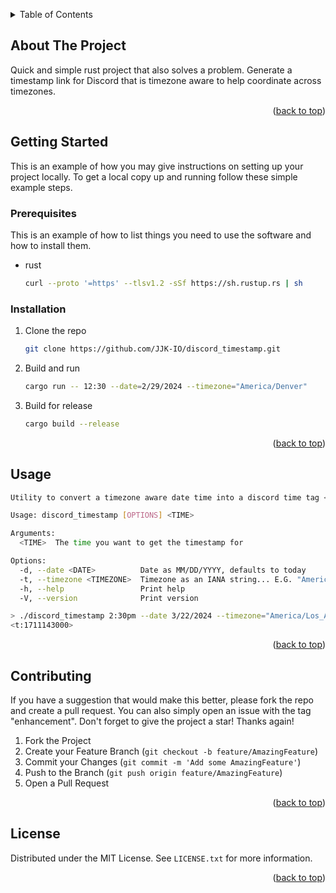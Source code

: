 <a name="readme-top"></a>

<!-- TABLE OF CONTENTS -->
<details>
  <summary>Table of Contents</summary>
  <ol>
    <li>
      <a href="#about-the-project">About The Project</a>
    </li>
    <li>
      <a href="#getting-started">Getting Started</a>
      <ul>
        <li><a href="#prerequisites">Prerequisites</a></li>
        <li><a href="#installation">Installation</a></li>
      </ul>
    </li>
    <li><a href="#usage">Usage</a></li>
    <li><a href="#contributing">Contributing</a></li>
    <li><a href="#license">License</a></li>
  </ol>
</details>



<!-- ABOUT THE PROJECT -->
## About The Project

Quick and simple rust project that also solves a problem. Generate a timestamp link for Discord that is timezone aware to help coordinate across timezones.

<p align="right">(<a href="#readme-top">back to top</a>)</p>

<!-- GETTING STARTED -->
## Getting Started

This is an example of how you may give instructions on setting up your project locally.
To get a local copy up and running follow these simple example steps.

### Prerequisites

This is an example of how to list things you need to use the software and how to install them.
* rust
  ```sh
  curl --proto '=https' --tlsv1.2 -sSf https://sh.rustup.rs | sh
  ```

### Installation

1. Clone the repo
   ```sh
   git clone https://github.com/JJK-IO/discord_timestamp.git
   ```
2. Build and run
   ```sh
   cargo run -- 12:30 --date=2/29/2024 --timezone="America/Denver"
   ```
3. Build for release
   ```sh
   cargo build --release
   ```

<p align="right">(<a href="#readme-top">back to top</a>)</p>


<!-- USAGE EXAMPLES -->
## Usage

```sh
Utility to convert a timezone aware date time into a discord time tag <t:timestamp>

Usage: discord_timestamp [OPTIONS] <TIME>

Arguments:
  <TIME>  The time you want to get the timestamp for

Options:
  -d, --date <DATE>          Date as MM/DD/YYYY, defaults to today
  -t, --timezone <TIMEZONE>  Timezone as an IANA string... E.G. "America/Denver". Defaults to your local timezone if possible, otherwise ETC/UTC
  -h, --help                 Print help
  -V, --version              Print version
```

```sh
> ./discord_timestamp 2:30pm --date 3/22/2024 --timezone="America/Los_Angeles" 
<t:1711143000>
```
<p align="right">(<a href="#readme-top">back to top</a>)</p>


<!-- CONTRIBUTING -->
## Contributing

If you have a suggestion that would make this better, please fork the repo and create a pull request. You can also simply open an issue with the tag "enhancement".
Don't forget to give the project a star! Thanks again!

1. Fork the Project
2. Create your Feature Branch (`git checkout -b feature/AmazingFeature`)
3. Commit your Changes (`git commit -m 'Add some AmazingFeature'`)
4. Push to the Branch (`git push origin feature/AmazingFeature`)
5. Open a Pull Request

<p align="right">(<a href="#readme-top">back to top</a>)</p>


<!-- LICENSE -->
## License

Distributed under the MIT License. See `LICENSE.txt` for more information.

<p align="right">(<a href="#readme-top">back to top</a>)</p>
